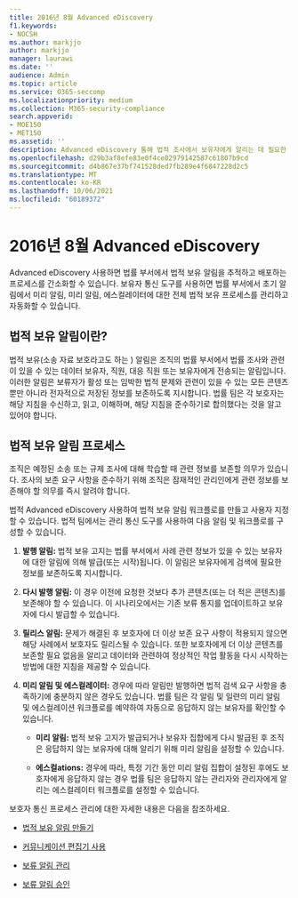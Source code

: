 ```yaml
---
title: 2016년 8월 Advanced eDiscovery
f1.keywords:
- NOCSH
ms.author: markjjo
author: markjjo
manager: laurawi
ms.date: ''
audience: Admin
ms.topic: article
ms.service: O365-seccomp
ms.localizationpriority: medium
ms.collection: M365-security-compliance
search.appverid:
- MOE150
- MET150
ms.assetid: ''
description: Advanced eDiscovery 통해 법적 조사에서 보유자에게 알리는 데 필요한 법적 보유 알림 워크플로를 쉽게 관리할 수 있습니다.
ms.openlocfilehash: d29b3af8efe83e0f4ce02979142587c61807b9cd
ms.sourcegitcommit: d4b867e37bf741528ded7fb289e4f6847228d2c5
ms.translationtype: MT
ms.contentlocale: ko-KR
ms.lasthandoff: 10/06/2021
ms.locfileid: "60189372"
---
```

# <a name="work-with-communications-in-advanced-ediscovery"></a>2016년 8월 Advanced eDiscovery

Advanced eDiscovery 사용하면 법률 부서에서 법적 보유 알림을 추적하고 배포하는 프로세스를 간소화할 수 있습니다. 보유자 통신 도구를 사용하면 법률 부서에서 초기 알림에서 미리 알림, 미리 알림, 에스컬레이터에 대한 전체 법적 보유 프로세스를 관리하고 자동화할 수 있습니다.

## <a name="what-is-a-legal-hold-notification"></a>법적 보유 알림이란?

법적 보유(소송 자료 보호라고도 하는 ) 알림은 조직의 법률 부서에서 법률 조사와 관련이 있을 수 있는 데이터 보유자, 직원, 대응 직원 또는 보유자에게 전송되는 알림입니다. 이러한 알림은 보류자가 활성 또는 임박한 법적 문제와 관련이 있을 수 있는 모든 콘텐츠뿐만 아니라 전자적으로 저장된 정보를 보존하도록 지시합니다. 법률 팀은 각 보호자는 해당 지침을 수신하고, 읽고, 이해하며, 해당 지침을 준수하기로 합의했다는 것을 알고 있어야 합니다.

## <a name="the-legal-hold-notification-process"></a>법적 보유 알림 프로세스

조직은 예정된 소송 또는 규제 조사에 대해 학습할 때 관련 정보를 보존할 의무가 있습니다. 조사의 보존 요구 사항을 준수하기 위해 조직은 잠재적인 관리인에게 관련 정보를 보존해야 할 의무를 즉시 알려야 합니다.

법적 Advanced eDiscovery 사용하여 법적 보유 알림 워크플로를 만들고 사용자 지정할 수 있습니다. 법적 팀에서는 관리 통신 도구를 사용하여 다음 알림 및 워크플로를 구성할 수 있습니다.

1. **발행 알림:** 법적 보유 고지는 법률 부서에서 사례 관련 정보가 있을 수 있는 보유자에 대한 알림에 의해 발급(또는 시작)됩니다. 이 알림은 보유자에게 검색에 필요한 정보를 보존하도록 지시합니다.

2. **다시 발행 알림:** 이 경우 이전에 요청한 것보다 추가 콘텐츠(또는 더 적은 콘텐츠)를 보존해야 할 수 있습니다. 이 시나리오에서는 기존 보류 통지를 업데이트하고 보유자에 다시 발급할 수 있습니다.

3. **릴리스 알림:** 문제가 해결된 후 보호자에 더 이상 보존 요구 사항이 적용되지 않으면 해당 사례에서 보호자도 릴리스될 수 있습니다. 또한 보호자에게 더 이상 콘텐츠를 보존할 필요 없음을 알리고 데이터와 관련하여 정상적인 작업 활동을 다시 시작하는 방법에 대한 지침을 제공할 수 있습니다.

4. **미리 알림 및 에스컬레이터:** 경우에 따라 알림만 발행하면 법적 검색 요구 사항을 충족하기에 충분하지 않은 경우도 있습니다. 법률 팀은 각 알림 및 일련의 미리 알림 및 에스컬레이션 워크플로를 예약하여 자동으로 응답하지 않는 보유자를 확인할 수 있습니다.

   - **미리 알림:** 법적 보유 고지가 발급되거나 보유자 집합에게 다시 발급된 후 조직은 응답하지 않는 보유자에 대해 알리기 위해 미리 알림을 설정할 수 있습니다.

   - **에스컬ations:** 경우에 따라, 특정 기간 동안 미리 알림 집합이 설정된 후에도 보호자에게 응답하지 않는 경우 법률 팀은 응답하지 않는 관리자와 관리자에게 알리는 에스컬레이터 워크플로를 설정할 수 있습니다.

보호자 통신 프로세스 관리에 대한 자세한 내용은 다음을 참조하세요. 

- [법적 보유 알림 만들기](create-hold-notification.md)

- [커뮤니케이션 편집기 사용](using-communications-editor.md)

- [보류 알림 관리](manage-hold-notification.md)

- [보류 알림 승인](acknowledge-hold-notification.md)